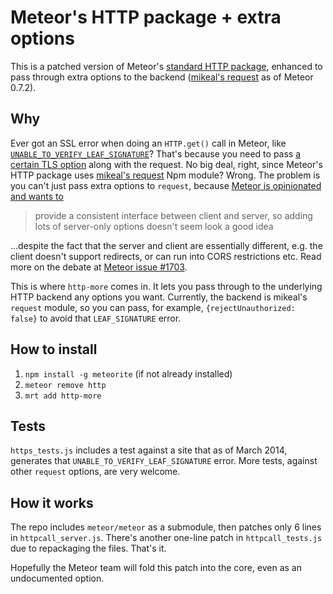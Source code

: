 # Meteor's HTTP package + extra options

This is a patched version of Meteor's [standard HTTP package](http://docs.meteor.com/#http), enhanced to pass through extra options to the backend ([mikeal's request](https://github.com/mikeal/request) as of Meteor 0.7.2).

## Why

Ever got an SSL error when doing an `HTTP.get()` call in Meteor, like [`UNABLE_TO_VERIFY_LEAF_SIGNATURE`](http://stackoverflow.com/questions/20681044/how-can-i-pass-extra-options-to-node-in-meteors-http-call)?
That's because you need to pass [a certain TLS option](http://stackoverflow.com/questions/17200391/nodejs-unable-to-verify-leaf-signature) along with the request. No big deal, right, since Meteor's HTTP package uses [mikeal's request](https://github.com/mikeal/request) Npm module?
Wrong. The problem is you can't just pass extra options to `request`, because [Meteor is opinionated and wants to](https://github.com/meteor/meteor/issues/1703)
> provide a consistent interface between client and server, so adding lots of server-only options doesn't seem look a good idea

...despite the fact that the server and client are essentially different, e.g. the client doesn't support redirects, or can run into CORS restrictions etc. Read more on the debate at [Meteor issue #1703](https://github.com/meteor/meteor/issues/1703).

This is where `http-more` comes in. It lets you pass through to the underlying HTTP backend any options you want.
Currently, the backend is mikeal's `request` module, so you can pass, for example, `{rejectUnauthorized: false}` to avoid that `LEAF_SIGNATURE` error.

## How to install 
1. `npm install -g meteorite` (if not already installed)
2. `meteor remove http`
3. `mrt add http-more`

## Tests

`https_tests.js` includes a test against a site that as of March 2014, generates that `UNABLE_TO_VERIFY_LEAF_SIGNATURE` error.
More tests, against other `request` options, are very welcome.

## How it works

The repo includes `meteor/meteor` as a submodule, then patches only 6 lines in `httpcall_server.js`. There's another one-line patch in `httpcall_tests.js` due to repackaging the files. That's it.

Hopefully the Meteor team will fold this patch into the core, even as an undocumented option.
